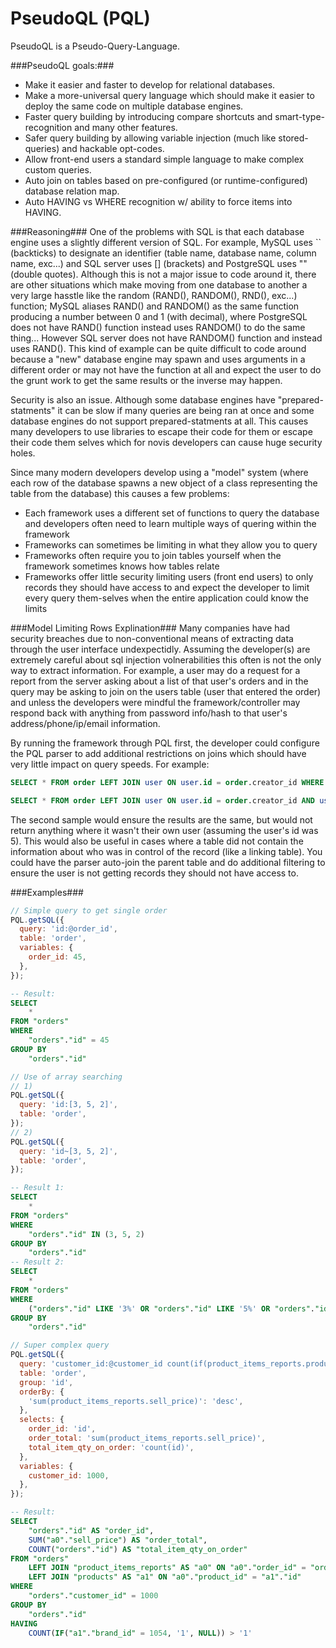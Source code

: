 # PseudoQL (PQL)
PseudoQL is a Pseudo-Query-Language.

###PseudoQL goals:###
- Make it easier and faster to develop for relational databases.
- Make a more-universal query language which should make it easier to deploy the same code on multiple database engines.
- Faster query building by introducing compare shortcuts and smart-type-recognition and many other features.
- Safer query building by allowing variable injection (much like stored-queries) and hackable opt-codes.
- Allow front-end users a standard simple language to make complex custom queries.
- Auto join on tables based on pre-configured (or runtime-configured) database relation map.
- Auto HAVING vs WHERE recognition w/ ability to force items into HAVING.

###Reasoning###
One of the problems with SQL is that each database engine uses a slightly different version of SQL. For example, MySQL uses `` (backticks) to designate an identifier (table name, database name, column name, exc...) and SQL server uses [] (brackets) and PostgreSQL uses "" (double quotes). Although this is not a major issue to code around it, there are other situations which make moving from one database to another a very large hasstle like  the random (RAND(), RANDOM(), RND(), exc...) function; MySQL aliases RAND() and RANDOM() as the same function producing a number between 0 and 1 (with decimal), where PostgreSQL does not have RAND() function instead uses RANDOM() to do the same thing... However SQL server does not have RANDOM() function and instead uses RAND(). This kind of example can be quite difficult to code around because a "new" database engine may spawn and uses arguments in a different order or may not have the function at all and expect the user to do the grunt work to get the same results or the inverse may happen.

Security is also an issue. Although some database engines have "prepared-statments" it can be slow if many queries are being ran at once and some database engines do not support prepared-statments at all. This causes many developers to use libraries to escape their code for them or escape their code them selves which for novis developers can cause huge security holes.

Since many modern developers develop using a "model" system (where each row of the database spawns a new object of a class representing the table from the database) this causes a few problems:
- Each framework uses a different set of functions to query the database and developers often need to learn multiple ways of quering within the framework
- Frameworks can sometimes be limiting in what they allow you to query
- Frameworks often require you to join tables yourself when the framework sometimes knows how tables relate
- Frameworks offer little security limiting users (front end users) to only records they should have access to and expect the developer to limit every query them-selves when the entire application could know the limits

###Model Limiting Rows Explination###
Many companies have had security breaches due to non-conventional means of extracting data through the user interface undexpectidly. Assuming the developer(s) are extremely careful about sql injection volnerabilities this often is not the only way to extract information. For example, a user may do a request for a report from the server asking about a list of that user's orders and in the query may be asking to join on the users table (user that entered the order) and unless the developers were mindful the framework/controller may respond back with anything from password info/hash to that user's address/phone/ip/email information.

By running the framework through PQL first, the developer could configure the PQL parser to add additional restrictions on joins which should have very little impact on query speeds. For example:
```SQL
SELECT * FROM order LEFT JOIN user ON user.id = order.creator_id WHERE order.buyer_user_id = 5
```
```SQL
SELECT * FROM order LEFT JOIN user ON user.id = order.creator_id AND user.id = 5 WHERE order.buyer_user_id = 5
```
The second sample would ensure the results are the same, but would not return anything where it wasn't their own user (assuming the user's id was 5). This would also be useful in cases where a table did not contain the information about who was in control of the record (like a linking table). You could have the parser auto-join the parent table and do additional filtering to ensure the user is not getting records they should not have access to.

###Examples###
```javascript
// Simple query to get single order
PQL.getSQL({
  query: 'id:@order_id',
  table: 'order',
  variables: {
    order_id: 45,
  },
});
```
```SQL
-- Result:
SELECT
	*
FROM "orders"
WHERE
	"orders"."id" = 45
GROUP BY
	"orders"."id"
```
```javascript
// Use of array searching
// 1)
PQL.getSQL({
  query: 'id:[3, 5, 2]',
  table: 'order',
});
// 2)
PQL.getSQL({
  query: 'id~[3, 5, 2]',
  table: 'order',
});
```
```SQL
-- Result 1:
SELECT
	*
FROM "orders"
WHERE
	"orders"."id" IN (3, 5, 2)
GROUP BY
	"orders"."id"
-- Result 2:
SELECT
	*
FROM "orders"
WHERE
	("orders"."id" LIKE '3%' OR "orders"."id" LIKE '5%' OR "orders"."id" LIKE '2%')
GROUP BY
	"orders"."id"
```
```javascript
// Super complex query
PQL.getSQL({
  query: 'customer_id:@customer_id count(if(product_items_reports.product.brand_id:1054, 1, -)) > 1',
  table: 'order',
  group: 'id',
  orderBy: {
    'sum(product_items_reports.sell_price)': 'desc',
  },
  selects: {
    order_id: 'id',
    order_total: 'sum(product_items_reports.sell_price)',
    total_item_qty_on_order: 'count(id)',
  },
  variables: {
    customer_id: 1000,
  },
});
```
```SQL
-- Result:
SELECT
	"orders"."id" AS "order_id",
	SUM("a0"."sell_price") AS "order_total",
	COUNT("orders"."id") AS "total_item_qty_on_order"
FROM "orders"
	LEFT JOIN "product_items_reports" AS "a0" ON "a0"."order_id" = "orders"."id"
	LEFT JOIN "products" AS "a1" ON "a0"."product_id" = "a1"."id"
WHERE
	"orders"."customer_id" = 1000
GROUP BY
	"orders"."id"
HAVING
	COUNT(IF("a1"."brand_id" = 1054, '1', NULL)) > '1'
```
